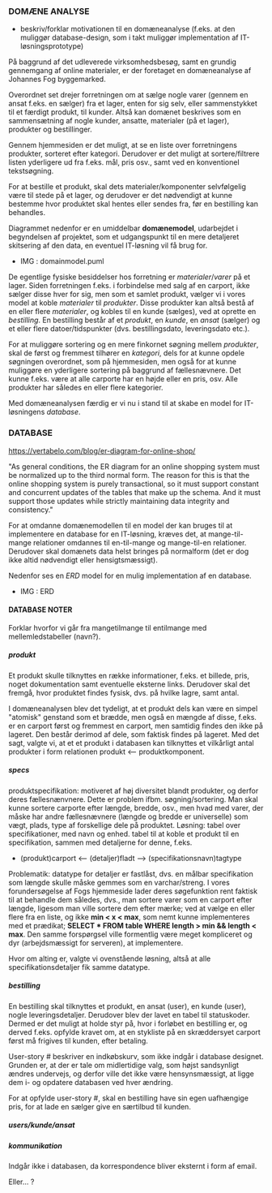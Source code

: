 ### DOMÆNE ANALYSE

- beskriv/forklar motivationen til en domæneanalyse (f.eks. at den muliggør database-design, som 
i takt muliggør implementation af IT-løsningsprototype)

På baggrund af det udleverede virksomhedsbesøg, samt en grundig gennemgang af online materialer, 
er der foretaget en domæneanalyse af Johannes Fog byggemarked.

Overordnet set drejer forretningen om at sælge nogle varer (gennem en ansat f.eks. en sælger) 
fra et lager, enten for sig selv, eller sammenstykket til et færdigt produkt, til kunder. 
Altså kan domænet beskrives som en sammensætning af nogle kunder, ansatte, materialer (på et lager), 
produkter og bestillinger.

Gennem hjemmesiden er det muligt, at se en liste over forretningens produkter, sorteret efter 
kategori. Derudover er det muligt at sortere/filtrere listen yderligere ud fra f.eks. mål, pris osv., 
samt ved en konventionel tekstsøgning.

For at bestille et produkt, skal dets materialer/komponenter selvfølgelig være til stede på et lager, 
og derudover er det nødvendigt at kunne bestemme hvor produktet skal hentes eller sendes fra, før 
en bestilling kan behandles.

Diagrammet nedenfor er en umiddelbar __domænemodel__, udarbejdet i begyndelsen af projektet, som 
et udgangspunkt til en mere detaljeret skitsering af den data, en eventuel IT-løsning vil få brug for.

- IMG : domainmodel.puml

De egentlige fysiske besiddelser hos forretning er _materialer_/_varer_ på et lager. Siden 
forretningen f.eks. i forbindelse med salg af en carport, ikke sælger disse hver for sig, men 
som et samlet produkt, vælger vi i vores model at koble _materialer_ til _produkter_. Disse 
produkter kan altså bestå af en eller flere _materialer_, og kobles til en kunde (sælges), 
ved at oprette en _bestilling_. En bestilling består af et _produkt_, en _kunde_, en _ansat_ 
(sælger) og et eller flere datoer/tidspunkter (dvs. bestillingsdato, leveringsdato etc.).

For at muliggøre sortering og en mere finkornet søgning mellem _produkter_, skal de først 
og fremmest tilhører en _kategori_, dels for at kunne opdele søgningen overordnet, som på 
hjemmesiden, men også for at kunne muliggøre en yderligere sortering på baggrund af 
fællesnævnere. Det kunne f.eks. være at alle carporte har en højde eller en pris, osv. 
Alle produkter har således en eller flere kategorier.

Med domæneanalysen færdig er vi nu i stand til at skabe en model for IT-løsningens _database_.

### DATABASE

https://vertabelo.com/blog/er-diagram-for-online-shop/

"As general conditions, the ER diagram for an online shopping system must be normalized up to the third normal form. The reason for this is that the online shopping system is purely transactional, so it must support constant and concurrent updates of the tables that make up the schema. And it must support those updates while strictly maintaining data integrity and consistency."



For at omdanne domænemodellen til en model der kan bruges til at implementere en database for 
en IT-løsning, kræves det, at mange-til-mange relationer omdannes til en-til-mange og mange-til-en 
relationer. Derudover skal domænets data helst bringes på normalform (det er dog ikke altid 
nødvendigt eller hensigtsmæssigt).

Nedenfor ses en _ERD_ model for en mulig implementation af en database.

- IMG : ERD

#### DATABASE NOTER

Forklar hvorfor vi går fra mangetilmange til entilmange med mellemledstabeller (navn?).

##### produkt

Et produkt skulle tilknyttes en række informationer, f.eks. et billede, pris, 
noget dokumentation samt eventuelle eksterne links. Derudover skal det fremgå, 
hvor produktet findes fysisk, dvs. på hvilke lagre, samt antal.

I domæneanalysen blev det tydeligt, at et produkt dels kan være en simpel 
"atomisk" genstand som et brædde, men også en mængde af disse, f.eks. er en 
carport først og fremmest en carport, men samtidig findes den ikke på lageret. 
Den består derimod af dele, som faktisk findes på lageret. Med det sagt, 
valgte vi, at et et produkt i databasen kan tilknyttes et vilkårligt antal 
produkter i form relationen produkt <-- produktkomponent.

##### specs

produktspecifikation: motiveret af høj diversitet blandt produkter, og derfor 
deres fællesnænvnere. Dette er problem ifbm. søgning/sortering. Man skal kunne 
sortere carporte efter længde, bredde, osv., men hvad med varer, der måske har 
andre fællesnævnere (længde og bredde er universelle) som vægt, plads, type 
af forskellige dele på produktet.
Løsning: tabel over specifikationer, med navn og enhed. tabel til at 
koble et produkt til en specifikation, sammen med detaljerne for denne, f.eks. 

- (produkt)carport <-- (detaljer)fladt --> (specifikationsnavn)tagtype

Problematik: datatype for detaljer er fastlåst, dvs. en målbar specifikation 
som længde skulle måske gemmes som en varchar/streng. I vores forundersøgelse 
af Fogs hjemmeside lader deres søgefunktion rent faktisk til at behandle dem 
således, dvs., man sortere varer som en carport efter længde, ligesom man 
ville sortere dem efter mærke; ved at vælge en eller flere fra en liste, og 
ikke __min < x < max__, som nemt kunne implementeres med et prædikat; 
__SELECT * FROM table WHERE length > min && length < max__. Den samme 
forspørgsel ville formentlig være meget kompliceret og dyr (arbejdsmæssigt 
for serveren), at implementere.

Hvor om alting er, valgte vi ovenstående løsning, altså at alle 
specifikationsdetaljer fik samme datatype.

##### bestilling

En bestilling skal tilknyttes et produkt, en ansat (user), en kunde (user), 
nogle leveringsdetaljer. Derudover blev der lavet en tabel til statuskoder. 
Dermed er det muligt at holde styr på, hvor i forløbet en bestilling er, 
og derved f.eks. opfylde kravet om, at en stykliste på en skræddersyet 
carport først må frigives til kunden, efter betaling.

User-story # beskriver en indkøbskurv, som ikke indgår i database designet. 
Grunden er, at der er tale om midlertidige valg, som højst sandsynligt 
ændres undervejs, og derfor ville det ikke være hensynsmæssigt, at ligge 
dem i- og opdatere databasen ved hver ændring.

For at opfylde user-story #, skal en bestilling have sin egen uafhængige pris, 
for at lade en sælger give en særtilbud til kunden.

##### users/kunde/ansat

##### kommunikation

Indgår ikke i databasen, da korrespondence bliver eksternt i form af email.

Eller... ?

